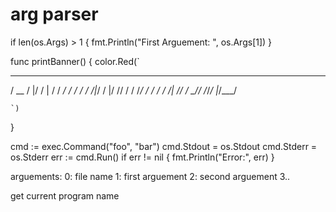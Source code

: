 # arg parser
if len(os.Args) > 1 {
		fmt.Println("First Arguement: ", os.Args[1])
	}


	
func printBanner() {
	color.Red(`
   ____  __  ____   ______
  / __ \/  |/  / | / /  _/
 / / / / /|_/ /  |/ // /
/ /_/ / /  / / /|  // /
\____/_/  /_/_/ |_/___/

	`)
}


cmd := exec.Command("foo", "bar")
cmd.Stdout = os.Stdout
cmd.Stderr = os.Stderr
err := cmd.Run()
if err != nil {
    fmt.Println("Error:", err)
}


arguements:
0: file name
1: first arguement
2: second arguement
3..


get current program name

